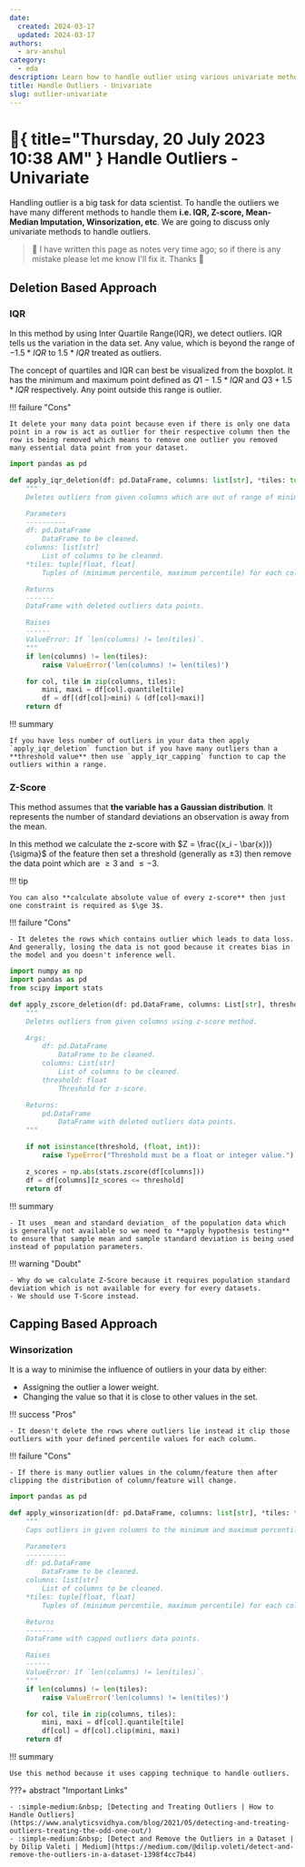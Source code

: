 ```yaml
---
date:
  created: 2024-03-17
  updated: 2024-03-17
authors:
  - arv-anshul
category:
  - eda
description: Learn how to handle outlier using various univariate methods.
title: Handle Outliers - Univariate
slug: outlier-univariate
---
```


# :calendar:{ title="Thursday, 20 July 2023 10:38 AM" } Handle Outliers - Univariate

Handling outlier is a big task for data scientist. To handle the outliers we have many different methods to handle them **i.e. IQR, Z-score, Mean-Median Imputation, Winsorization, etc**. We are going to discuss only univariate methods to handle outliers.

> :calendar: I have written this page as notes very time ago; so if there is any mistake please let me know I'll fix it. Thanks 🤗

<!-- more -->

## Deletion Based Approach

### IQR

In this method by using Inter Quartile Range(IQR), we detect outliers. IQR tells us the variation in the data set. Any value, which is beyond the range of $-1.5 \ast IQR$ to $1.5 \ast IQR$ treated as outliers.

The concept of quartiles and IQR can best be visualized from the boxplot. It has the minimum and maximum point defined as $Q1 - 1.5 \ast IQR$ and $Q3 + 1.5 \ast IQR$ respectively. Any point outside this range is outlier.

!!! failure "Cons"

    It delete your many data point because even if there is only one data point in a row is act as outlier for their respective column then the row is being removed which means to remove one outlier you removed many essential data point from your dataset.

```python
import pandas as pd

def apply_iqr_deletion(df: pd.DataFrame, columns: list[str], *tiles: tuple[float, float]):
    """
    Deletes outliers from given columns which are out of range of minimum and maximum percentile values.

    Parameters
    ----------
    df: pd.DataFrame
        DataFrame to be cleaned.
    columns: list[str]
        List of columns to be cleaned.
    *tiles: tuple[float, float]
        Tuples of (minimum percentile, maximum percentile) for each column.

    Returns
    -------
    DataFrame with deleted outliers data points.

    Raises
    ------
    ValueError: If `len(columns) != len(tiles)`.
    """
	if len(columns) != len(tiles):
		raise ValueError('len(columns) != len(tiles)')

	for col, tile in zip(columns, tiles):
		mini, maxi = df[col].quantile[tile]
		df = df[(df[col]>mini) & (df[col]<maxi)]
	return df
```

!!! summary

    If you have less number of outliers in your data then apply `apply_iqr_deletion` function but if you have many outliers than a **threshold value** then use `apply_iqr_capping` function to cap the outliers within a range.

### Z-Score

This method assumes that **the variable has a Gaussian distribution**. It represents the number of standard deviations an observation is away from the mean.

In this method we calculate the z-score with $Z = \frac{(x_i - \bar{x})}{\sigma}$ of the feature then set a threshold (generally as ±3) then remove the data point which are $\ge 3$ and $\le -3$.

!!! tip

    You can also **calculate absolute value of every z-score** then just one constraint is required as $\ge 3$.

!!! failure "Cons"

    - It deletes the rows which contains outlier which leads to data loss. And generally, losing the data is not good because it creates bias in the model and you doesn't inference well.

```python
import numpy as np
import pandas as pd
from scipy import stats

def apply_zscore_deletion(df: pd.DataFrame, columns: List[str], threshold: float = 3.0) -> pd.DataFrame:
    """
    Deletes outliers from given columns using z-score method.

    Args:
        df: pd.DataFrame
            DataFrame to be cleaned.
        columns: List[str]
            List of columns to be cleaned.
        threshold: float
            Threshold for z-score.

    Returns:
        pd.DataFrame
            DataFrame with deleted outliers data points.
    """

    if not isinstance(threshold, (float, int)):
        raise TypeError("Threshold must be a float or integer value.")

    z_scores = np.abs(stats.zscore(df[columns]))
    df = df[columns][z_scores <= threshold]
    return df
```

!!! summary

    - It uses _mean and standard deviation_ of the population data which is generally not available so we need to **apply hypothesis testing** to ensure that sample mean and sample standard deviation is being used instead of population parameters.

!!! warning "Doubt"

    - Why do we calculate Z-Score because it requires population standard deviation which is not available for every for every datasets.
    - We should use T-Score instead.

## Capping Based Approach

### Winsorization

It is a way to minimise the influence of outliers in your data by either:

- Assigning the outlier a lower weight.
- Changing the value so that it is close to other values in the set.

!!! success "Pros"

    - It doesn't delete the rows where outliers lie instead it clip those outliers with your defined percentile values for each column.

!!! failure "Cons"

    - If there is many outlier values in the column/feature then after clipping the distribution of column/feature will change.

```python
import pandas as pd

def apply_winsorization(df: pd.DataFrame, columns: list[str], *tiles: tuple[float, float]):
    """
    Caps outliers in given columns to the minimum and maximum percentile values.

    Parameters
    ----------
    df: pd.DataFrame
        DataFrame to be cleaned.
    columns: list[str]
        List of columns to be cleaned.
    *tiles: tuple[float, float]
        Tuples of (minimum percentile, maximum percentile) for each column.

    Returns
    -------
    DataFrame with capped outliers data points.

    Raises
    ------
    ValueError: If `len(columns) != len(tiles)`.
    """
	if len(columns) != len(tiles):
		raise ValueError('len(columns) != len(tiles)')

	for col, tile in zip(columns, tiles):
		mini, maxi = df[col].quantile[tile]
		df[col] = df[col].clip(mini, maxi)
	return df
```

!!! summary

    Use this method because it uses capping technique to handle outliers.

???+ abstract "Important Links"

    - :simple-medium:&nbsp; [Detecting and Treating Outliers | How to Handle Outliers](https://www.analyticsvidhya.com/blog/2021/05/detecting-and-treating-outliers-treating-the-odd-one-out/)
    - :simple-medium:&nbsp; [Detect and Remove the Outliers in a Dataset | by Dilip Valeti | Medium](https://medium.com/@dilip.voleti/detect-and-remove-the-outliers-in-a-dataset-1398f4cc7b44)
